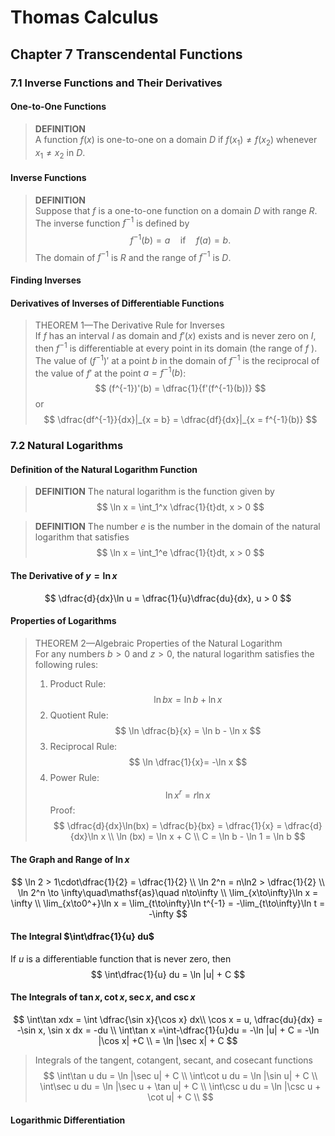 # Thomas Calculus
## Chapter 7 Transcendental Functions
### 7.1 Inverse Functions and Their Derivatives
#### One-to-One Functions
>**DEFINITION**  
A function $f(x)$ is one-to-one on a domain $D$ if $f(x_1) \ne f(x_2)$ whenever $x_1 \ne x_2$ in $D$.  
#### Inverse Functions
>**DEFINITION**   
Suppose that $f$ is a one-to-one function on a domain $D$ with range $R$. The inverse function $f^{-1}$ is defined by
>$$
>f^{-1} (b) = a\quad\mathsf{if}\quad f(a) = b.
>$$
The domain of $f^{-1}$ is $R$ and the range of $f^{-1}$ is $D$.
#### Finding Inverses
#### Derivatives of Inverses of Differentiable Functions
>THEOREM 1—The Derivative Rule for Inverses   
If $f$ has an interval $I$ as domain and $f'(x)$ exists and is never zero on $I$, then $f^{-1}$ is differentiable at every point in its domain (the range of $f$ ). The value of $(f^{-1})'$ at a point $b$ in the domain of $f^{-1}$ is the reciprocal of the value of $f'$ at the point $a = f^{-1}(b)$:
>$$
>(f^{-1})'(b) = \dfrac{1}{f'(f^{-1}(b))}
>$$
>or
>$$
>\dfrac{df^{-1}}{dx}|_{x = b} = \dfrac{df}{dx}|_{x = f^{-1}(b)}
>$$
### 7.2 Natural Logarithms
#### Definition of the Natural Logarithm Function
>**DEFINITION** 
The natural logarithm is the function given by
>$$
>\ln x = \int_1^x \dfrac{1}{t}dt, x > 0
>$$

>**DEFINITION** 
The number $e$ is the number in the domain of the natural logarithm that satisfies
>$$
>\ln x = \int_1^e \dfrac{1}{t}dt, x > 0
>$$
#### The Derivative of $y = \ln x$
$$
\dfrac{d}{dx}\ln u = \dfrac{1}{u}\dfrac{du}{dx}, u > 0
$$
#### Properties of Logarithms
>THEOREM 2—Algebraic Properties of the Natural Logarithm   
For any numbers $b > 0$ and $z > 0$, the natural logarithm satisfies the following rules:
>1. Product Rule: 
>$$
>\ln bx = \ln b + \ln x 
>$$
>2. Quotient Rule:
>$$
>\ln \dfrac{b}{x} = \ln b - \ln x 
>$$
>3. Reciprocal Rule: 
>$$
>\ln \dfrac{1}{x}= -\ln x 
>$$
>4. Power Rule: 
>$$
>\ln x^r = r\ln x 
>$$
Proof:
$$
\dfrac{d}{dx}\ln(bx) = \dfrac{b}{bx} = \dfrac{1}{x} = \dfrac{d}{dx}\ln x \\
\ln (bx) = \ln x + C \\
C = \ln b - \ln 1 = \ln b
$$
#### The Graph and Range of $\ln x$
$$
\ln 2 > 1\cdot\dfrac{1}{2} = \dfrac{1}{2}   \\
\ln 2^n = n\ln2 > \dfrac{1}{2} \\
\ln 2^n \to \infty\quad\mathsf{as}\quad n\to\infty  \\
\lim_{x\to\infty}\ln x = \infty \\
\lim_{x\to0^+}\ln x = \lim_{t\to\infty}\ln t^{-1} = -\lim_{t\to\infty}\ln t = -\infty
$$
#### The Integral $\int\dfrac{1}{u} du$
If $u$ is a differentiable function that is never zero, then
$$
\int\dfrac{1}{u} du = \ln |u| + C
$$
#### The Integrals of $\tan x, \cot x, \sec x$, and $\csc x$
$$
\int\tan xdx = \int \dfrac{\sin x}{\cos x} dx\\
\cos x = u, \dfrac{du}{dx} = -\sin x, \sin x dx = -du \\
\int\tan x =\int-\dfrac{1}{u}du = -\ln |u| + C = -\ln |\cos x| +C \\
= \ln |\sec x| + C
$$
>Integrals of the tangent, cotangent, secant, and cosecant functions
>$$
>\int\tan u du = \ln |\sec u| + C \\
>\int\cot u du = \ln |\sin u| + C \\
>\int\sec u du = \ln |\sec u + \tan u| + C \\
>\int\csc u du = \ln |\csc u + \cot u| + C \\
$$
#### Logarithmic Differentiation
